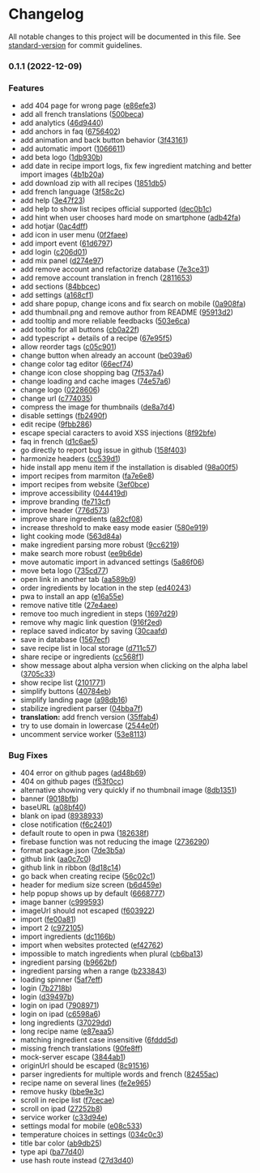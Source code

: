 # Changelog

All notable changes to this project will be documented in this file. See [standard-version](https://github.com/conventional-changelog/standard-version) for commit guidelines.

### 0.1.1 (2022-12-09)


### Features

* add 404 page for wrong page ([e86efe3](https://github.com/friedrith/cookbook/commit/e86efe337a90a9943ddfb0890b86aae6118afd71))
* add all french translations ([500beca](https://github.com/friedrith/cookbook/commit/500beca49d60ac8139548017726b78171bf24330))
* add analytics ([46d9440](https://github.com/friedrith/cookbook/commit/46d944013d8334832fa239836081ff98e152b577))
* add anchors in faq ([6756402](https://github.com/friedrith/cookbook/commit/67564026620c68133e3944c5bdbe0fd35b78eb53))
* add animation and back button behavior ([3f43161](https://github.com/friedrith/cookbook/commit/3f43161fe24c6e7e111d8c02b99e93623604e0a9))
* add automatic import ([1066611](https://github.com/friedrith/cookbook/commit/1066611fcf8f47e8236809178a36270ab50b857b))
* add beta logo ([1db930b](https://github.com/friedrith/cookbook/commit/1db930b5de5055c01048dbc941d969a5a9183991))
* add date in recipe import logs, fix few ingredient matching and better import images ([4b1b20a](https://github.com/friedrith/cookbook/commit/4b1b20acd12f7bcbc58f8e6341d58faab610d49f))
* add download zip with all recipes ([1851db5](https://github.com/friedrith/cookbook/commit/1851db5170b1bd646ce3608bc8bc41c00fab5d94))
* add french language ([3f58c2c](https://github.com/friedrith/cookbook/commit/3f58c2cf0818eb2086ef61d65be683afafef8f3a))
* add help ([3e47f23](https://github.com/friedrith/cookbook/commit/3e47f23d24b991d1dd6f3228309c5053c13f35a1))
* add help to show list recipes official supported ([dec0b1c](https://github.com/friedrith/cookbook/commit/dec0b1c0c29fc72421de49b4549233d76e20bf96))
* add hint when user chooses hard mode on smartphone ([adb42fa](https://github.com/friedrith/cookbook/commit/adb42fae10fc7aa2bb56b6770d1e19f594fe4349))
* add hotjar ([0ac4dff](https://github.com/friedrith/cookbook/commit/0ac4dffe069b65dbd599aba141d46a7453055e5d))
* add icon in user menu ([0f2faee](https://github.com/friedrith/cookbook/commit/0f2faee8851c941ba595b9dd70b3ed726bd078e3))
* add import event ([61d6797](https://github.com/friedrith/cookbook/commit/61d6797b583619234c931ca224003bf8e37b4f57))
* add login ([c206d01](https://github.com/friedrith/cookbook/commit/c206d012db835a346d08cac372904ab532cde7b2))
* add mix panel ([d274e97](https://github.com/friedrith/cookbook/commit/d274e9728e75a93b5fe8000883ce6bcd79387efe))
* add remove account and refactorize database ([7e3ce31](https://github.com/friedrith/cookbook/commit/7e3ce314b64c51b171fb964a2a697e2e3127884a))
* add remove account translation in french ([2811653](https://github.com/friedrith/cookbook/commit/2811653504cb8b65d9750d97dfe2b34a37c39bf4))
* add sections ([84bbcec](https://github.com/friedrith/cookbook/commit/84bbcec832db753a5af7c5d848eaeeec4dda119e))
* add settings ([a168cf1](https://github.com/friedrith/cookbook/commit/a168cf130d7d8d6d7629499d23d7f7e80f132c26))
* add share popup, change icons and fix search on mobile ([0a908fa](https://github.com/friedrith/cookbook/commit/0a908fa3a4cbf92bd395c1dd80a91f390df54722))
* add thumbnail.png and remove author from README ([95913d2](https://github.com/friedrith/cookbook/commit/95913d239cc0ec0649694f2c3e268e2585eba7f9))
* add tooltip and more reliable feedbacks ([503e6ca](https://github.com/friedrith/cookbook/commit/503e6ca32f2edea29a6bb68ffc81fda310696f04))
* add tooltip for all buttons ([cb0a22f](https://github.com/friedrith/cookbook/commit/cb0a22f7c577537c87ba817bc65688a49f830bfa))
* add typescript + details of a recipe ([67e95f5](https://github.com/friedrith/cookbook/commit/67e95f52c370a35f1172fdd13bd64ba4549b1d48))
* allow reorder tags ([c05c901](https://github.com/friedrith/cookbook/commit/c05c90110a876d87b27e127f530da54e305c6c3d))
* change button when already an account ([be039a6](https://github.com/friedrith/cookbook/commit/be039a673753c464d60c8827ee6bbc7dc1a7a378))
* change color tag editor ([66ecf74](https://github.com/friedrith/cookbook/commit/66ecf744ecd428e99888261761cb2497142726a6))
* change icon close shopping bag ([7f537a4](https://github.com/friedrith/cookbook/commit/7f537a4279085450ae117306f2def7c7feb9ce2e))
* change loading and cache images ([74e57a6](https://github.com/friedrith/cookbook/commit/74e57a601b3a979245225ea654eb6872bed39801))
* change logo ([0228606](https://github.com/friedrith/cookbook/commit/022860655f84ffb4d3e8d3d19294fb31cfd9856b))
* change url ([c774035](https://github.com/friedrith/cookbook/commit/c77403530d13e5bad9908847fe7ab6418d23cfad))
* compress the image for thumbnails ([de8a7d4](https://github.com/friedrith/cookbook/commit/de8a7d43a4d0e91121ff893667dce02bdb9334ff))
* disable settings ([fb2490f](https://github.com/friedrith/cookbook/commit/fb2490f30da409aedb1fc1722c870f15b1ff66b8))
* edit recipe ([9fbb286](https://github.com/friedrith/cookbook/commit/9fbb286795ef6e6ccfdd64ed44c924abb8b9b850))
* escape special caracters to avoid XSS injections ([8f92bfe](https://github.com/friedrith/cookbook/commit/8f92bfe143762bdf2b8d5e40528a499d399f9a8f))
* faq in french ([d1c6ae5](https://github.com/friedrith/cookbook/commit/d1c6ae5a21851a33a287167c470d02aa0a0a672c))
* go directly to report bug issue in github ([158f403](https://github.com/friedrith/cookbook/commit/158f4036062798f124c9117ba343e1a2a5c6bd89))
* harmonize headers ([cc539d1](https://github.com/friedrith/cookbook/commit/cc539d14c9956c376e459578ed7e55de3f750102))
* hide install app menu item if the installation is disabled ([98a00f5](https://github.com/friedrith/cookbook/commit/98a00f529196a4d73d43477313e16fec1575b040))
* import recipes from marmiton ([fa7e6e8](https://github.com/friedrith/cookbook/commit/fa7e6e8b4117f93e65901e0cc6be31fa055e9555))
* import recipes from website ([3ef0bce](https://github.com/friedrith/cookbook/commit/3ef0bce7c4f577e2fb074771a505d49f105be17e))
* improve accessibility ([044419d](https://github.com/friedrith/cookbook/commit/044419d1192d61fcab931f31d2ddf053ef61c106))
* improve branding ([fe713cf](https://github.com/friedrith/cookbook/commit/fe713cfa233d239d1464c8aaac8129d1ee9927c8))
* improve header ([776d573](https://github.com/friedrith/cookbook/commit/776d573bc8e6ebe708a653eff0f1d36949e4e835))
* improve share ingredients ([a82cf08](https://github.com/friedrith/cookbook/commit/a82cf08d2d0d54108a276c43b0fbfcb4b340aeaa))
* increase threshold to make easy mode easier ([580e919](https://github.com/friedrith/cookbook/commit/580e919e0e5c546acfd96134b1107fb96900a2b8))
* light cooking mode ([563d84a](https://github.com/friedrith/cookbook/commit/563d84add8e1ff4cb8adf4eac2beede1261b845f))
* make ingredient parsing more robust ([9cc6219](https://github.com/friedrith/cookbook/commit/9cc62199a04c246329334a755832865f0466fd47))
* make search more robust ([ee9b6de](https://github.com/friedrith/cookbook/commit/ee9b6de41b20d0279580aaadfb74b145cb264430))
* move automatic import in advanced settings ([5a86f06](https://github.com/friedrith/cookbook/commit/5a86f060798e7804fc36f6e56a8daa0e1afe9e85))
* move beta logo ([735cd77](https://github.com/friedrith/cookbook/commit/735cd77a2f3e7a98718722fb34acd9093999cd63))
* open link in another tab ([aa589b9](https://github.com/friedrith/cookbook/commit/aa589b93ecbc1409aab4e2498ace956a377eee2f))
* order ingredients by location in the step ([ed40243](https://github.com/friedrith/cookbook/commit/ed40243c23580aaf2970db3efe01fac85e12e590))
* pwa to install an app ([e16a55e](https://github.com/friedrith/cookbook/commit/e16a55e61d185421bb8fc8ccc9886c1feb46ff17))
* remove native title ([27e4aee](https://github.com/friedrith/cookbook/commit/27e4aeeb3ae85d6e121ebd3424c0dc6aaebee2f7))
* remove too much ingredient in steps ([1697d29](https://github.com/friedrith/cookbook/commit/1697d2938fd872f5d8f5fcdae36b84f47593f28b))
* remove why magic link question ([916f2ed](https://github.com/friedrith/cookbook/commit/916f2edbf8b1deb1a2a0ccb2210e67e979e69ac8))
* replace saved indicator by saving ([30caafd](https://github.com/friedrith/cookbook/commit/30caafd120685402d8e897430f080ab8292a1ef5))
* save in database ([1567ecf](https://github.com/friedrith/cookbook/commit/1567ecf1d1efd64c5377553d28ea307c21579804))
* save recipe list in local storage ([d711c57](https://github.com/friedrith/cookbook/commit/d711c5761457c51abfa6535bfb5034c445684244))
* share recipe or ingredients ([cc568f1](https://github.com/friedrith/cookbook/commit/cc568f1cf2c34ad526b616edc78f7cf69a562063))
* show message about alpha version when clicking on the alpha label ([3705c33](https://github.com/friedrith/cookbook/commit/3705c33c2184ba364b111d2b1627e1f16af8ce21))
* show recipe list ([2101771](https://github.com/friedrith/cookbook/commit/2101771e7dcf0e855b7546a8fac497fbbacfd55d))
* simplify buttons ([40784eb](https://github.com/friedrith/cookbook/commit/40784eba730e19dca963b3f9964f9b94cdf4f136))
* simplify landing page ([a98db16](https://github.com/friedrith/cookbook/commit/a98db16df8bf9db080d5e955fdfc55d003262182))
* stabilize ingredient parser ([04bba7f](https://github.com/friedrith/cookbook/commit/04bba7f2129f5ed922b064a4070460c855bed835))
* **translation:** add french version ([35ffab4](https://github.com/friedrith/cookbook/commit/35ffab45d0cdc25d144204c75c8c122b94d109f7))
* try to use domain in lowercase ([2544e0f](https://github.com/friedrith/cookbook/commit/2544e0fbc8cbc90d87e7ba5bb11f1e4bd13f39d6))
* uncomment service worker ([53e8113](https://github.com/friedrith/cookbook/commit/53e8113f5805d405895db7d3c4fbe6621a7fa5fa))


### Bug Fixes

* 404 error on github pages ([ad48b69](https://github.com/friedrith/cookbook/commit/ad48b69c1ca18387ca66d0767de0997cd51689e3))
* 404 on github pages ([f53f0cc](https://github.com/friedrith/cookbook/commit/f53f0cc87d6c61e44d070a72d9567be5bdce182e))
* alternative showing very quickly if no thumbnail image ([8db1351](https://github.com/friedrith/cookbook/commit/8db1351ae2153a98ae97d5887cec7fc88ea91cd3))
* banner ([9018bfb](https://github.com/friedrith/cookbook/commit/9018bfb74b9bd329f04b7dd7eedb6e4d866b9d66))
* baseURL ([a08bf40](https://github.com/friedrith/cookbook/commit/a08bf4037a138e361c76260e38666daaf0933927))
* blank on ipad ([8938933](https://github.com/friedrith/cookbook/commit/8938933b8e83573754633635721b47b624c6fa76))
* close notification ([f6c2401](https://github.com/friedrith/cookbook/commit/f6c24013c343b529b35e5e137952d3537d945c99))
* default route to open in pwa ([182638f](https://github.com/friedrith/cookbook/commit/182638f2cd4dface283f16fd681d6d559ff70aa9))
* firebase function was not reducing the image ([2736290](https://github.com/friedrith/cookbook/commit/273629038226ebbb97b68707046902b618489109))
* format package.json ([7de3b5a](https://github.com/friedrith/cookbook/commit/7de3b5aefdd0ac6240882daca838c987b4f5c58a))
* github link ([aa0c7c0](https://github.com/friedrith/cookbook/commit/aa0c7c058ee1d3b65f5b5a273339a1131834a252))
* github link in ribbon ([8d18c14](https://github.com/friedrith/cookbook/commit/8d18c14ad9e972cff28119d8324f4a6eb0982f8f))
* go back when creating recipe ([56c02c1](https://github.com/friedrith/cookbook/commit/56c02c17cd71213af46ab1bd0013317e7a9c061c))
* header for medium size screen ([b6d459e](https://github.com/friedrith/cookbook/commit/b6d459e5cbac524e87be0db825e3f62e7b1592bb))
* help popup shows up by default ([6668777](https://github.com/friedrith/cookbook/commit/66687771cc2e2dff25cd60a64610b9e96a7cbd8f))
* image banner ([c999593](https://github.com/friedrith/cookbook/commit/c9995939b6ff04f1ec816bd63a1e87f1afe5d32c))
* imageUrl should not escaped ([f603922](https://github.com/friedrith/cookbook/commit/f6039223d29ba79725824baef5397c3cdec7e141))
* import ([fe00a81](https://github.com/friedrith/cookbook/commit/fe00a818344d415a4943d8638082b7e0cb7ed11b))
* import 2 ([c972105](https://github.com/friedrith/cookbook/commit/c972105e4103926d7f59bf6a8fa6240b856b8b65))
* import ingredients ([dc1166b](https://github.com/friedrith/cookbook/commit/dc1166b3bb316342ae4703b1f6e8bb7c731f6b22))
* import when websites protected ([ef42762](https://github.com/friedrith/cookbook/commit/ef4276250210050cb15392e0bca47c7fde9284b3))
* impossible to match ingredients when plural ([cb6ba13](https://github.com/friedrith/cookbook/commit/cb6ba134b2e75d4f87f3a2e888777029c0067a09))
* ingredient parsing ([b9662bf](https://github.com/friedrith/cookbook/commit/b9662bffc3a8ebc78c5e30054aa55195e6c7b5ec))
* ingredient parsing when a range ([b233843](https://github.com/friedrith/cookbook/commit/b233843f1f0cb58266ce22f14bec597887c946df))
* loading spinner ([5af7eff](https://github.com/friedrith/cookbook/commit/5af7effe22ee18103f89e3a0810d1dd4e239e65c))
* login ([7b2718b](https://github.com/friedrith/cookbook/commit/7b2718b0da2a9b6d0d36a91a444f2feafab5d4f0))
* login ([d39497b](https://github.com/friedrith/cookbook/commit/d39497b333b57829c28eff9b1a3fcb3731a8fa54))
* login on ipad ([7908971](https://github.com/friedrith/cookbook/commit/79089716c77309bd91cacd5af78b2384cf371056))
* login on ipad ([c6598a6](https://github.com/friedrith/cookbook/commit/c6598a63a891ca99599bdab3fcd87de8d4b96d45))
* long ingredients ([37029dd](https://github.com/friedrith/cookbook/commit/37029ddb033967c424597dccf6fdddc907c8203a))
* long recipe name ([e87eaa5](https://github.com/friedrith/cookbook/commit/e87eaa520707b6c413ac41e4e96766a4ea3f7ddf))
* matching ingredient case insensitive ([6fddd5d](https://github.com/friedrith/cookbook/commit/6fddd5de29b1917a79efe1de7030302250c0f4a3))
* missing french translations ([90fe8ff](https://github.com/friedrith/cookbook/commit/90fe8ff67d420ad1d958fd4b045a7b807178287d))
* mock-server escape ([3844ab1](https://github.com/friedrith/cookbook/commit/3844ab1584863fc16d8d932538d98491f9114fff))
* originUrl should be escaped ([8c91516](https://github.com/friedrith/cookbook/commit/8c915163a3d65b39d718de8d2f1db3394cabab8b))
* parser ingredients for multiple words and french ([82455ac](https://github.com/friedrith/cookbook/commit/82455acefe38ae316c867e0e1eb7642bbe22a503))
* recipe name on several lines ([fe2e965](https://github.com/friedrith/cookbook/commit/fe2e965338a1c6647acb5155f9eb45e654042bf7))
* remove husky ([bbe9e3c](https://github.com/friedrith/cookbook/commit/bbe9e3c84f42f70f681dc844b92808a3aa7c2aef))
* scroll in recipe list ([f7cecae](https://github.com/friedrith/cookbook/commit/f7cecae952854508ac586958cb7ca2920a4ce05e))
* scroll on ipad ([27252b8](https://github.com/friedrith/cookbook/commit/27252b804d8a580d47e39e72e1ed3803f8df4463))
* service worker ([c33d94e](https://github.com/friedrith/cookbook/commit/c33d94edf82dc535ae609bef697bab9764e7325b))
* settings modal for mobile ([e08c533](https://github.com/friedrith/cookbook/commit/e08c5335ef1277cf3539debdb4c329efa3e2cfb6))
* temperature choices in settings ([034c0c3](https://github.com/friedrith/cookbook/commit/034c0c377ca30b76cd64b913b9f694d2c77ed566))
* title bar color ([ab9db25](https://github.com/friedrith/cookbook/commit/ab9db251b614a63136ebe2da86dd7d459c938846))
* type api ([ba77d40](https://github.com/friedrith/cookbook/commit/ba77d40ac26c5263cff5bc0d751d92ab44f2478b))
* use hash route instead ([27d3d40](https://github.com/friedrith/cookbook/commit/27d3d400bf8d180e1fb39704733b9a3aca431603))
